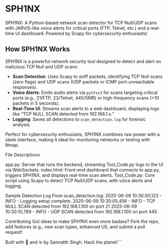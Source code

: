 # SPH1NX

SPH1NX: A Python-based network scan detector for TCP Null/UDP scans with JARVIS-like voice alerts for critical ports (FTP, Telnet, etc.) and a real-time UI dashboard. Powered by Scapy for cybersecurity enthusiasts!

## How SPH1NX Works
SPH1NX is a powerful network security tool designed to detect and alert on malicious TCP Null and UDP scans:
- **Scan Detection**: Uses Scapy to sniff packets, identifying TCP Null scans (zero flags) and UDP scans (UDP packets or ICMP port-unreachable responses).
- **Voice Alerts**: Emits audio alerts via `pyttsx3` for scans targeting critical ports (e.g., 21/FTP, 23/Telnet, 445/SMB) or high-frequency scans (>10 packets in 5 seconds).
- **Real-Time UI**: Streams scan alerts to a web dashboard, displaying logs like “TCP NULL SCAN detected from 192.168.1.x.”
- **Logging**: Saves all detections to `scan_detection.log` for forensic analysis.

Perfect for cybersecurity enthusiasts, SPH1NX combines raw power with a sleek interface, making it ideal for monitoring networks or testing with Nmap.


File Descriptions

app.py: Server that runs the backend, streaming Tool_Code.py logs to the UI via WebSockets.
index.html: Front-end dashboard that connects to app.py, triggers SPH1NX, and displays real-time scan alerts.
Tool_Code.py: Core script using Scapy to detect TCP Null/UDP scans, with voice alerts and logging.

Sample Detection Log
From scan_detection.log:
2025-06-09 10:30:00,123 - INFO - Logging setup complete.
2025-06-09 10:30:05,456 - INFO - TCP NULL SCAN detected from 192.168.1.100 on port 21
2025-06-09 10:30:10,789 - INFO - UDP SCAN detected from 192.168.1.100 on port 445

Contributing
Got ideas to make SPH1NX even more badass? Fork the repo, add features (e.g., new scan types, enhanced UI), and submit a pull request!


Built with 💾 and ☕ by Samratth Singh. Hack the planet!```

